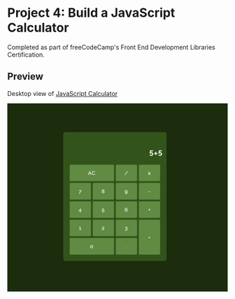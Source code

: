 # Project 4: Build a JavaScript Calculator

Completed as part of freeCodeCamp's Front End Development Libraries Certification.

## Preview

Desktop view of [JavaScript Calculator](https://calculator-green-mu.vercel.app)

![screenshot](https://github.com/May-95/freecodecamp-projects/blob/main/FCC%20Front%20End%20Development%20Libraries%20Projects/Project%204%20-%20JavaScript%20Calculator/desktop%20view.png)
